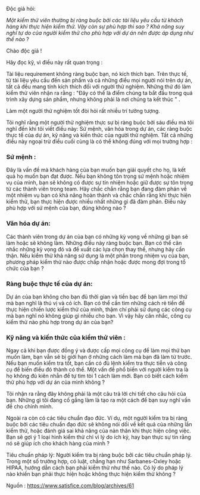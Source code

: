 Độc giả hỏi:

*Một kiểm thử viên thường bị ràng buộc bởi các tài liệu yêu cầu từ khách hàng khi thực hiện kiểm thử. Vậy còn sự phù hợp thì sao ?  Khả năng suy nghĩ tự do của người kiểm thử cho phù hợp với dự án nên được áp dụng như thế nào* ?

Chào độc giả ! 

Hãy đọc kỹ, vì điều này rất quan trọng : 

Tài liệu requirement không ràng buộc bạn, nó kích thích bạn. Trên thực tế, từ tài liệu yêu cầu đến sản phẩm và cả những điều mọi người nói trên dự án, tất cả đều mang tính kích thích đối với người thử nghiệm. Những thứ đó làm kiểm thử viên nhận ra rằng : "Đây có thể là điểm chúng ta bắt đầu trong quá trình xây dựng sản phẩm, nhưng không phải là nơi chúng ta kết thúc " . 

Làm một người thử nghiệm tốt đòi hỏi rất nhiều trí tưởng tượng.

Tôi nghĩ rằng một người thử nghiệm thực sự bị ràng buộc bởi sáu điều mà tôi nghĩ đến khi tôi viết điều này: Sứ mệnh, văn hóa trong dự án, các ràng buộc thực tế của dự án, kỹ năng và kiến thức của người thử nghiệm. Tất cả những điều này ngoại trừ điều cuối cùng là có thể không đúng với mọi trường hợp :

### Sứ mệnh : 
Đây là vấn đề mà khách hàng của bạn muốn bạn giải quyết cho họ, là kết quả họ muốn bạn đạt được. Nếu bạn không tôn trọng sứ mệnh hoặc nhiệm vụ của mình, bạn sẽ không có được sự tín nhiệm hoặc giữ được sự tôn trọng từ các thành viên trong team. Hãy chắc chắn rằng bạn đang đàm phán về một nhiệm vụ bạn có khả năng hoàn thành và chắc chắn rằng khi thực hiện kiểm thử, bạn thực hiện được nhiều nhất những gì đã đàm phán. Điều này phù hợp với sứ mệnh của bạn, đúng không nào ?

### Văn hóa dự án: 
Các thành viên trong dự án của bạn có những kỳ vọng về những gì bạn sẽ làm hoặc sẽ không làm. Những điều này ràng buộc bạn. Bạn có thể cân nhắc những kỳ vọng đó và đề xuất các lựa chọn thay thế, nhưng hãy cẩn thận. Nếu kiểm thử khả năng sử dụng là một phần trong nhiệm vụ của bạn, phương pháp kiểm thử nào được chấp nhận hoặc được mong đợi trong tổ chức của bạn ? 

### Ràng buộc thực tế của dự án: 
Dự án của bạn không cho bạn đủ thời gian và tiền bạc để bạn làm mọi thứ mà bạn nghĩ là thú vị và có ích. Bạn có thể cần tìm những cách rẻ tiền để thực hiện chiến lược kiểm thử của mình, thậm chí phải sử dụng các công cụ mà bạn nghĩ nó không giúp gì nhiều cho bạn. Vì vậy hãy cân nhắc, công cụ kiểm thử nào phù hợp trong dự án của bạn? 

### Kỹ năng và kiến thức của kiểm thử viên :
Ngay cả khi bạn được đồng ý và được cấp mọi công cụ để làm mọi thứ bạn muốn làm, bạn vẫn sẽ bị giới hạn ở những cách làm mà bạn đã làm từ trước. Nếu bạn muốn kiểm tra tốt, bạn cần có đủ lệnh kiểm tra thực tiễn và công cụ để biến điều đó thành có thể. Một vấn đề phổ biến với người kiểm tra là họ không đủ kiên nhẫn để tự tìm tòi 1 cách làm mới. Bạn có biết cách kiểm thử phù hợp với dự án của mình không ? 

Tôi nhận ra rằng đây không phải là một câu trả lời chi tiết cho câu hỏi của bạn. Những gì tôi đang cố gắng làm là tạo ra một cách để bạn suy nghĩ vấn đề cho chính mình.

Ngoài ra còn có các tiêu chuẩn đạo đức. Ví dụ, một người kiểm tra bị ràng buộc bởi các tiêu chuẩn đạo đức sẽ không nói dối về kết quả của những lần kiểm thử, hoặc đánh giá sai khả năng của nản thân khi thực hiện công việc. Bạn sẽ gợi ý 1 loại hình kiểm thử chỉ vì lý do ích kỷ, hay bạn thực sự tin rằng nó sẽ giúp ích cho khách hàng của mình ? 

Tiêu chuẩn pháp lý: Người kiểm tra bị ràng buộc bởi các tiêu chuẩn pháp lý. Trong một số trường hợp, có luật, chẳng hạn như Sarbanes-Oxley hoặc HIPAA, hướng dẫn cách bạn phải kiểm thử như thế nào. Có lý do pháp lý nào khiến bạn phải thực hiện hoặc không thực hiện kiểm thử không ?

Nguồn : https://www.satisfice.com/blog/archives/61